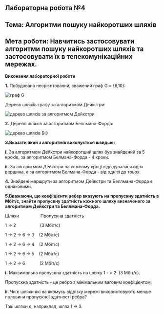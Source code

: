 ## Лабораторна робота №4
## Тема: Алгоритми пошуку найкоротших шляхів

## Мета роботи: Навчитись застосовувати алгоритми пошуку найкоротших шляхів та застосовувати їх в телекомунікаційних мережах.

**Виконання лабораторної  роботи**

**1.** Побудовано неорієнтований, зважений граф G = {6,10}:

![граф G](https://i.ibb.co/7YqJyck/graphG.png)

Дерево шляхів графу за алгоритмом Дейкстри:

![дерево шляхів за алгоритмом Дейкстри](https://i.ibb.co/tX0PBJr/Deykstra.png)



**2.** Дерево шляхів за алгоритмом Беллмана-Форда:

![дерево шляхів БФ](https://i.ibb.co/McDXpbV/lab4bell.png)

**3.Вказати який з алгоритмів виконується швидше:**

**i.** За алгоритмом Дейкстри найкоротший шлях був знайдений за 5 кроків, за алгоритмом Белмана-Форда -  4 кроки.

**iі.**  За алгоритмом Дейкстри на кожному кроці відвідувалася одна вершина, а за алгоритмом Белмана-Форда - від однієї до трьох. 

**4.** Знайдені маршрути за алгоритмом Дейкстри та Беллмана-Форда є однаковими.

**5.Вважаючи, що коефіцієнти ребер вказують на пропускну здатність в Мбіт/с, знайти пропускну здатність кожного шляху визначеного за алгоритмом Дейкстри та Беллмана-Форда.**

Шляхи                  Пропускна здатність

1 -> 2                    (3 Мбіт/с)

1 -> 2 -> 6 -> 3    (2 Мбіт/с)

1 -> 2 -> 6 -> 4    (2 Мбіт/с)

1 -> 2 -> 6 -> 5    (2 Мбіт/с)

1 -> 2 -> 6            (2 Мбіт/с)

**i.** Максимальна пропускна здатність на шляху 1 - > 2  (3 Мбіт/с).

Пропускна здатність - це ребро з мінімальним ваговим коефіцієнтом.

**ii.** Чи є шляхи які на якомусь відрізку мережі використовують менше половини пропускної здатності ребра?

Такi шляхи є, наприклад, шлях 1 -> 3.



